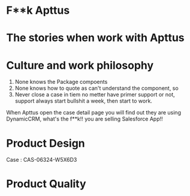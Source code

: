 # F**k Apttus
# The stories when work with Apttus

# Culture and work philosophy
1. None knows the Package compoents
1. None knows how to quote as can't understand the component, so
1. Never close a case in tiem no metter have primer support or not, support always start bullshit a week, then start to work.

When Apttus open the case detail page you will find out they are using DynamicCRM, what's the f**k!! you are selling Salesforce App!!


# Product Design

Case : CAS-06324-W5X6D3
# Product Quality
